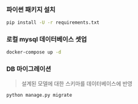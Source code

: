 ### 파이썬 패키지 설치
```bash
pip install -U -r requirements.txt
```
### 로컬 mysql 데이터베이스 셋업
```bash
docker-compose up -d
```

### DB 마이그레이션

> 설계된 모델에 대한 스키마를 데이터베이스에 반영

```bash
python manage.py migrate
```